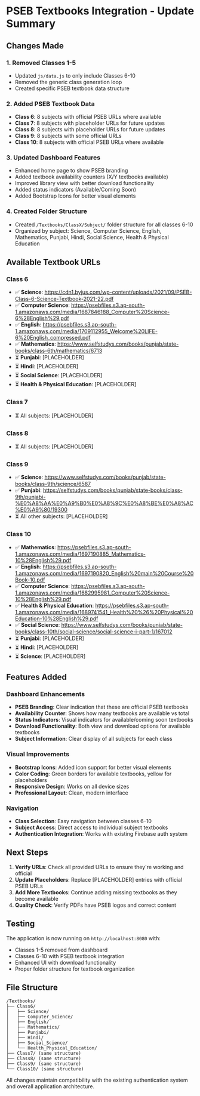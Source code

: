 # PSEB Textbooks Integration - Update Summary

## Changes Made

### 1. Removed Classes 1-5
- Updated `js/data.js` to only include Classes 6-10
- Removed the generic class generation loop
- Created specific PSEB textbook data structure

### 2. Added PSEB Textbook Data
- **Class 6**: 8 subjects with official PSEB URLs where available
- **Class 7**: 8 subjects with placeholder URLs for future updates
- **Class 8**: 8 subjects with placeholder URLs for future updates  
- **Class 9**: 8 subjects with some official URLs
- **Class 10**: 8 subjects with official PSEB URLs where available

### 3. Updated Dashboard Features
- Enhanced home page to show PSEB branding
- Added textbook availability counters (X/Y textbooks available)
- Improved library view with better download functionality
- Added status indicators (Available/Coming Soon)
- Added Bootstrap Icons for better visual elements

### 4. Created Folder Structure
- Created `/Textbooks/ClassX/Subject/` folder structure for all classes 6-10
- Organized by subject: Science, Computer Science, English, Mathematics, Punjabi, Hindi, Social Science, Health & Physical Education

## Available Textbook URLs

### Class 6
- ✅ **Science**: https://cdn1.byjus.com/wp-content/uploads/2021/09/PSEB-Class-6-Science-Textbook-2021-22.pdf
- ✅ **Computer Science**: https://psebfiles.s3.ap-south-1.amazonaws.com/media/1687846188_Computer%20Science-6%28English%29.pdf
- ✅ **English**: https://psebfiles.s3.ap-south-1.amazonaws.com/media/1709112955_Welcome%20LIFE-6%20English_compressed.pdf
- ✅ **Mathematics**: https://www.selfstudys.com/books/punjab/state-books/class-6th/mathematics/6713
- ⏳ **Punjabi**: [PLACEHOLDER]
- ⏳ **Hindi**: [PLACEHOLDER]
- ⏳ **Social Science**: [PLACEHOLDER]
- ⏳ **Health & Physical Education**: [PLACEHOLDER]

### Class 7
- ⏳ All subjects: [PLACEHOLDER]

### Class 8
- ⏳ All subjects: [PLACEHOLDER]

### Class 9
- ✅ **Science**: https://www.selfstudys.com/books/punjab/state-books/class-9th/science/6587
- ✅ **Punjabi**: https://selfstudys.com/books/punjab/state-books/class-9th/punjabi-%E0%A8%AA%E0%A9%B0%E0%A8%9C%E0%A8%BE%E0%A8%AC%E0%A9%80/19300
- ⏳ All other subjects: [PLACEHOLDER]

### Class 10
- ✅ **Mathematics**: https://psebfiles.s3.ap-south-1.amazonaws.com/media/1697190885_Mathematics-10%28English%29.pdf
- ✅ **English**: https://psebfiles.s3.ap-south-1.amazonaws.com/media/1697190820_English%20main%20Course%20Book-10.pdf
- ✅ **Computer Science**: https://psebfiles.s3.ap-south-1.amazonaws.com/media/1682995981_Computer%20Science-10%28English%29.pdf
- ✅ **Health & Physical Education**: https://psebfiles.s3.ap-south-1.amazonaws.com/media/1689741541_Health%20%26%20Physical%20Education-10%28English%29.pdf
- ✅ **Social Science**: https://www.selfstudys.com/books/punjab/state-books/class-10th/social-science/social-science-i-part-1/167012
- ⏳ **Punjabi**: [PLACEHOLDER]
- ⏳ **Hindi**: [PLACEHOLDER]
- ⏳ **Science**: [PLACEHOLDER]

## Features Added

### Dashboard Enhancements
- **PSEB Branding**: Clear indication that these are official PSEB textbooks
- **Availability Counter**: Shows how many textbooks are available vs total
- **Status Indicators**: Visual indicators for available/coming soon textbooks
- **Download Functionality**: Both view and download options for available textbooks
- **Subject Information**: Clear display of all subjects for each class

### Visual Improvements
- **Bootstrap Icons**: Added icon support for better visual elements
- **Color Coding**: Green borders for available textbooks, yellow for placeholders
- **Responsive Design**: Works on all device sizes
- **Professional Layout**: Clean, modern interface

### Navigation
- **Class Selection**: Easy navigation between classes 6-10
- **Subject Access**: Direct access to individual subject textbooks
- **Authentication Integration**: Works with existing Firebase auth system

## Next Steps

1. **Verify URLs**: Check all provided URLs to ensure they're working and official
2. **Update Placeholders**: Replace [PLACEHOLDER] entries with official PSEB URLs
3. **Add More Textbooks**: Continue adding missing textbooks as they become available
4. **Quality Check**: Verify PDFs have PSEB logos and correct content

## Testing

The application is now running on `http://localhost:8080` with:
- Classes 1-5 removed from dashboard
- Classes 6-10 with PSEB textbook integration
- Enhanced UI with download functionality
- Proper folder structure for textbook organization

## File Structure

```
/Textbooks/
├── Class6/
│   ├── Science/
│   ├── Computer_Science/
│   ├── English/
│   ├── Mathematics/
│   ├── Punjabi/
│   ├── Hindi/
│   ├── Social_Science/
│   └── Health_Physical_Education/
├── Class7/ (same structure)
├── Class8/ (same structure)
├── Class9/ (same structure)
└── Class10/ (same structure)
```

All changes maintain compatibility with the existing authentication system and overall application architecture.

